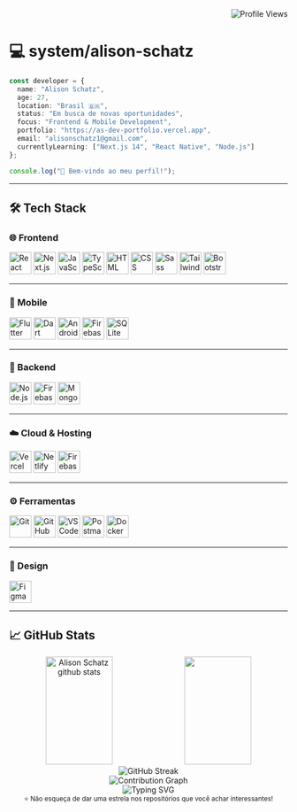 <!-- README.md -->
<div align="right">
  <img src="https://komarev.com/ghpvc/?username=alisonschatz&color=6FA4FC&style=flat-square&label=Profile+Views" alt="Profile Views" />
</div>

# 💻 system/alison-schatz

```ts
const developer = {
  name: "Alison Schatz",
  age: 27,
  location: "Brasil 🇧🇷",
  status: "Em busca de novas oportunidades",
  focus: "Frontend & Mobile Development",
  portfolio: "https://as-dev-portfolio.vercel.app",
  email: "alisonschatz1@gmail.com",
  currentlyLearning: ["Next.js 14", "React Native", "Node.js"]
};

console.log("👋 Bem-vindo ao meu perfil!");
```

---

## 🛠️ Tech Stack

### 🌐 Frontend
<p align="left">
  <img src="https://cdn.jsdelivr.net/gh/devicons/devicon/icons/react/react-original.svg" height="40" alt="React"/>
  <img src="https://cdn.jsdelivr.net/gh/devicons/devicon/icons/nextjs/nextjs-original.svg" height="40" alt="Next.js"/>
  <img src="https://cdn.jsdelivr.net/gh/devicons/devicon/icons/javascript/javascript-original.svg" height="40" alt="JavaScript"/>
  <img src="https://cdn.jsdelivr.net/gh/devicons/devicon/icons/typescript/typescript-original.svg" height="40" alt="TypeScript"/>
  <img src="https://cdn.jsdelivr.net/gh/devicons/devicon/icons/html5/html5-original.svg" height="40" alt="HTML"/>
  <img src="https://cdn.jsdelivr.net/gh/devicons/devicon/icons/css3/css3-original.svg" height="40" alt="CSS"/>
  <img src="https://cdn.jsdelivr.net/gh/devicons/devicon/icons/sass/sass-original.svg" height="40" alt="Sass"/>
  <img src="https://www.vectorlogo.zone/logos/tailwindcss/tailwindcss-icon.svg" height="40" alt="Tailwind CSS"/>
  <img src="https://cdn.jsdelivr.net/gh/devicons/devicon/icons/bootstrap/bootstrap-original.svg" height="40" alt="Bootstrap"/>  
</p>

---

### 📱 Mobile
<p align="left">
  <img src="https://cdn.jsdelivr.net/gh/devicons/devicon/icons/flutter/flutter-original.svg" height="40" alt="Flutter"/>
  <img src="https://cdn.jsdelivr.net/gh/devicons/devicon/icons/dart/dart-original.svg" height="40" alt="Dart"/>
  <img src="https://cdn.jsdelivr.net/gh/devicons/devicon/icons/androidstudio/androidstudio-original.svg" height="40" alt="Android Studio"/>
  <img src="https://cdn.jsdelivr.net/gh/devicons/devicon/icons/firebase/firebase-plain.svg" height="40" alt="Firebase"/>
  <img src="https://cdn.jsdelivr.net/gh/devicons/devicon/icons/sqlite/sqlite-original.svg" height="40" alt="SQLite"/>
</p>

---

### 🔧 Backend
<p align="left">
  <img src="https://cdn.jsdelivr.net/gh/devicons/devicon/icons/nodejs/nodejs-original.svg" height="40" alt="Node.js"/>
  <img src="https://cdn.jsdelivr.net/gh/devicons/devicon/icons/firebase/firebase-plain.svg" height="40" alt="Firebase"/>
  <img src="https://cdn.jsdelivr.net/gh/devicons/devicon/icons/mongodb/mongodb-original.svg" height="40" alt="MongoDB"/>  
</p>

---

### ☁️ Cloud & Hosting
<p align="left">
  <img src="https://www.vectorlogo.zone/logos/vercel/vercel-icon.svg" height="40" alt="Vercel"/>
  <img src="https://www.vectorlogo.zone/logos/netlify/netlify-icon.svg" height="40" alt="Netlify"/>
  <img src="https://cdn.jsdelivr.net/gh/devicons/devicon/icons/firebase/firebase-plain.svg" height="40" alt="Firebase Hosting"/>
</p>

---

### ⚙️ Ferramentas
<p align="left">
  <img src="https://cdn.jsdelivr.net/gh/devicons/devicon/icons/git/git-original.svg" height="40" alt="Git"/>
  <img src="https://cdn.jsdelivr.net/gh/devicons/devicon/icons/github/github-original.svg" height="40" alt="GitHub"/>
  <img src="https://cdn.jsdelivr.net/gh/devicons/devicon/icons/vscode/vscode-original.svg" height="40" alt="VS Code"/>
  <img src="https://www.vectorlogo.zone/logos/getpostman/getpostman-icon.svg" height="40" alt="Postman"/>
  <img src="https://cdn.jsdelivr.net/gh/devicons/devicon/icons/docker/docker-original.svg" height="40" alt="Docker"/>
</p>

---

### 🎨 Design
<p align="left">
  <img src="https://cdn.jsdelivr.net/gh/devicons/devicon/icons/figma/figma-original.svg" height="40" alt="Figma"/>
</p>


---

## 📈 GitHub Stats

<div align="center">
  <img width="49%" height="195px" src="https://github-readme-stats.vercel.app/api?username=alisonschatz&show_icons=true&count_private=true&hide_border=true&title_color=6FA4FC&icon_color=6FA4FC&text_color=c9d1d9&bg_color=0d1117&border_radius=10" alt="Alison Schatz github stats" /> 
  <img width="49%" height="195px" src="https://github-readme-stats.vercel.app/api/top-langs/?username=alisonschatz&layout=compact&hide_border=true&title_color=6FA4FC&text_color=c9d1d9&bg_color=0d1117&border_radius=10" />
</div>
<div align="center">
  <img src="https://github-readme-streak-stats.herokuapp.com/?user=alisonschatz&theme=dark&hide_border=true&background=0d1117&stroke=6FA4FC&ring=6FA4FC&fire=6FA4FC&currStreakLabel=6FA4FC" alt="GitHub Streak" />
</div>
<div align="center">
  <img src="https://github-readme-activity-graph.vercel.app/graph?username=alisonschatz&theme=react-dark&hide_border=true&area=true&custom_title=Contribution%20Graph" alt="Contribution Graph" />
</div>

<div align="center">
  <img src="https://readme-typing-svg.herokuapp.com?font=Fira+Code&size=18&pause=1000&color=6FA4FC&center=true&vCenter=true&width=600&lines=Obrigado+pela+visita!+%F0%9F%98%84;Vamos+construir+algo+incrível+juntos!+%F0%9F%9A%80;Sempre+aprendendo%2C+sempre+evoluindo!+%F0%9F%8C%B1" alt="Typing SVG" />
</div>
<div align="center">
  <sub>⭐ Não esqueça de dar uma estrela nos repositórios que você achar interessantes!</sub>
</div>

